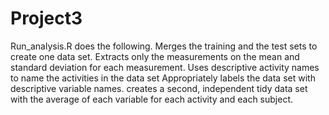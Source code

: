 # Project3

Run_analysis.R does the following. 
Merges the training and the test sets to create one data set.
Extracts only the measurements on the mean and standard deviation for each measurement. 
Uses descriptive activity names to name the activities in the data set
Appropriately labels the data set with descriptive variable names. 
creates a second, independent tidy data set with the average of each variable for each activity and each subject.

